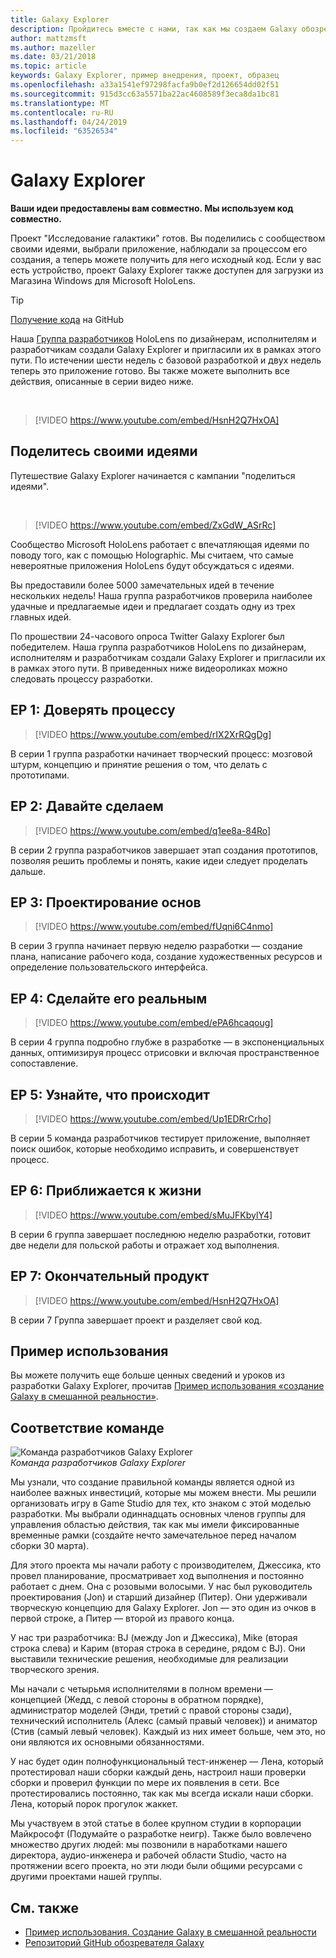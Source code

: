 ```yaml
---
title: Galaxy Explorer
description: Пройдитесь вместе с нами, так как мы создаем Galaxy обозреватель приложения Mixed Reality, победитель в совместном использовании нашей идеи.
author: mattzmsft
ms.author: mazeller
ms.date: 03/21/2018
ms.topic: article
keywords: Galaxy Explorer, пример внедрения, проект, образец
ms.openlocfilehash: a33a1541ef97298facfa9b0ef2d126654dd02f51
ms.sourcegitcommit: 915d3cc63a5571ba22ac4608589f3eca8da1bc81
ms.translationtype: MT
ms.contentlocale: ru-RU
ms.lasthandoff: 04/24/2019
ms.locfileid: "63526534"
---
```

# <a name="galaxy-explorer"></a>Galaxy Explorer

**Ваши идеи предоставлены вам совместно. Мы используем код совместно.**

Проект "Исследование галактики" готов. Вы поделились с сообществом своими идеями, выбрали приложение, наблюдали за процессом его создания, а теперь можете получить для него исходный код. Если у вас есть устройство, проект Galaxy Explorer также доступен для загрузки из Магазина Windows для Microsoft HoloLens.
>[!TIP]
>[Получение кода](https://github.com/Microsoft/GalaxyExplorer) на GitHub

Наша [Группа разработчиков](galaxy-explorer.md#meet-the-team) HoloLens по дизайнерам, исполнителям и разработчикам создали Galaxy Explorer и пригласили их в рамках этого пути. По истечении шести недель с базовой разработкой и двух недель теперь это приложение готово. Вы также можете выполнить все действия, описанные в серии видео ниже.

<br>

>[!VIDEO https://www.youtube.com/embed/HsnH2Q7HxOA]

## <a name="share-your-idea"></a>Поделитесь своими идеями

Путешествие Galaxy Explorer начинается с кампании "поделиться идеями".

<br>

>[!VIDEO https://www.youtube.com/embed/ZxGdW_ASrRc]

Сообщество Microsoft HoloLens работает с впечатляющая идеями по поводу того, как с помощью Holographic. Мы считаем, что самые невероятные приложения HoloLens будут обсуждаться с идеями.

Вы предоставили более 5000 замечательных идей в течение нескольких недель! Наша группа разработчиков проверила наиболее удачные и предлагаемые идеи и предлагает создать одну из трех главных идей.

По прошествии 24-часового опроса Twitter Galaxy Explorer был победителем. Наша группа разработчиков HoloLens по дизайнерам, исполнителям и разработчикам создали Galaxy Explorer и пригласили их в рамках этого пути. В приведенных ниже видеороликах можно следовать процессу разработки.

## <a name="ep-1-trust-the-process"></a>EP 1: Доверять процессу

>[!VIDEO https://www.youtube.com/embed/rIX2XrRQgDg]

В серии 1 группа разработки начинает творческий процесс: мозговой штурм, концепцию и принятие решения о том, что делать с прототипами.

## <a name="ep-2-lets-do-this"></a>EP 2: Давайте сделаем

>[!VIDEO https://www.youtube.com/embed/q1ee8a-84Ro]

В серии 2 группа разработчиков завершает этап создания прототипов, позволяя решить проблемы и понять, какие идеи следует проделать дальше.

## <a name="ep-3-laying-foundations"></a>EP 3: Проектирование основ

>[!VIDEO https://www.youtube.com/embed/fUqni6C4nmo]

В серии 3 группа начинает первую неделю разработки — создание плана, написание рабочего кода, создание художественных ресурсов и определение пользовательского интерфейса.

## <a name="ep-4-make-it-real"></a>EP 4: Сделайте его реальным

>[!VIDEO https://www.youtube.com/embed/ePA6hcaqoug]

В серии 4 группа подробно глубже в разработке — в экспоненциальных данных, оптимизируя процесс отрисовки и включая пространственное сопоставление.

## <a name="ep-5-see-what-happens"></a>EP 5: Узнайте, что происходит

>[!VIDEO https://www.youtube.com/embed/Up1EDRrCrho]

В серии 5 команда разработчиков тестирует приложение, выполняет поиск ошибок, которые необходимо исправить, и совершенствует процесс.

## <a name="ep-6-coming-to-life"></a>EP 6: Приближается к жизни

>[!VIDEO https://www.youtube.com/embed/sMuJFKbylY4]

В серии 6 группа завершает последнюю неделю разработки, готовит две недели для польской работы и отражает ход выполнения.

## <a name="ep-7-the-final-product"></a>EP 7: Окончательный продукт

>[!VIDEO https://www.youtube.com/embed/HsnH2Q7HxOA]

В серии 7 Группа завершает проект и разделяет свой код.

## <a name="case-study"></a>Пример использования

Вы можете получить еще больше ценных сведений и уроков из разработки Galaxy Explorer, прочитав [Пример использования «создание Galaxy в смешанной реальности»](case-study-creating-a-galaxy-in-mixed-reality.md).

## <a name="meet-the-team"></a>Соответствие команде

![Команда разработчиков Galaxy Explorer](images/syiteampic.jpg)<br>
*Команда разработчиков Galaxy Explorer*

Мы узнали, что создание правильной команды является одной из наиболее важных инвестиций, которые мы можем внести. Мы решили организовать игру в Game Studio для тех, кто знаком с этой моделью разработки. Мы выбрали одиннадцать основных членов группы для управления областью действия, так как мы имели фиксированные временные рамки (создайте нечто замечательное перед началом сборки 30 марта).

Для этого проекта мы начали работу с производителем, Джессика, кто провел планирование, просматривает ход выполнения и постоянно работает с днем. Она с розовыми волосыми. У нас был руководитель проектирования (Jon) и старший дизайнер (Питер). Они удерживали творческую концепцию для Galaxy Explorer. Jon — это один из очков в первой строке, а Питер — второй из правого конца.

У нас три разработчика: BJ (между Jon и Джессика), Mike (вторая строка слева) и Карим (вторая строка в середине, рядом с BJ). Они выставили технические решения, необходимые для реализации творческого зрения.

Мы начали с четырьмя исполнителями в полном времени — концепцией (Жедд, с левой стороны в обратном порядке), администратор моделей (Энди, третий с правой стороны сзади), технический исполнитель (Алекс (самый правый человек)) и аниматор (Стив (самый левый человек). Каждый из них имеет больше, чем это, но они являются их основными обязанностями.

У нас будет один полнофункциональный тест-инженер — Лена, который протестировал наши сборки каждый день, настроил наши проверки сборки и проверил функции по мере их появления в сети. Все протестировались постоянно, так как мы всегда искали наши сборки. Лена, который порок прогулок жаккет.

Мы участвуем в этой статье в более крупном студии в корпорации Майкрософт (Подумайте о разработке неигр). Также было вовлечено множество других людей: мы позвонили в наработками нашего директора, аудио-инженера и рабочей области Studio, часто на протяжении всего проекта, но эти люди были общими ресурсами с другими проектами нашей группы.

## <a name="see-also"></a>См. также
* [Пример использования. Создание Galaxy в смешанной реальности](case-study-creating-a-galaxy-in-mixed-reality.md)
* [Репозиторий GitHub обозревателя Galaxy](https://github.com/Microsoft/GalaxyExplorer)
